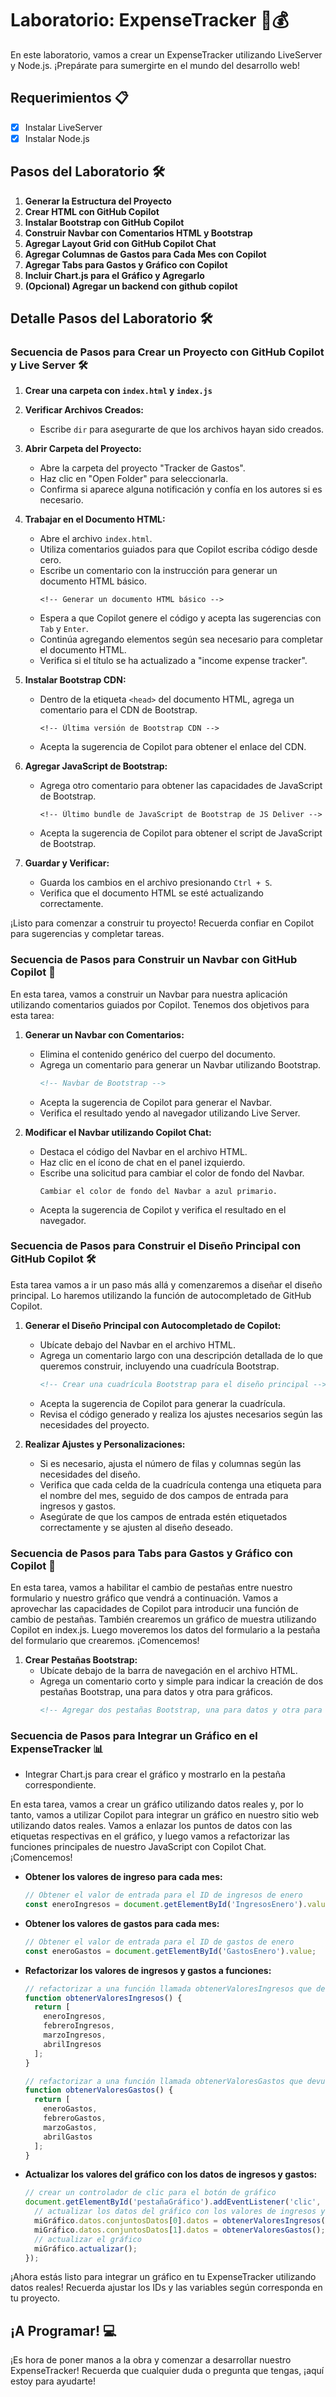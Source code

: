 # Laboratorio: ExpenseTracker 💼💰

En este laboratorio, vamos a crear un ExpenseTracker utilizando LiveServer y Node.js. ¡Prepárate para sumergirte en el mundo del desarrollo web!

## Requerimientos 📋

- [x] Instalar LiveServer
- [x] Instalar Node.js

## Pasos del Laboratorio 🛠️

1. **Generar la Estructura del Proyecto**
2. **Crear HTML con GitHub Copilot**
3. **Instalar Bootstrap con GitHub Copilot**
4. **Construir Navbar con Comentarios HTML y Bootstrap**
5. **Agregar Layout Grid con GitHub Copilot Chat**
6. **Agregar Columnas de Gastos para Cada Mes con Copilot**
7. **Agregar Tabs para Gastos y Gráfico con Copilot**
8. **Incluir Chart.js para el Gráfico y Agregarlo**
9. **(Opcional) Agregar un backend con github copilot**

## Detalle Pasos del Laboratorio 🛠️

### Secuencia de Pasos para Crear un Proyecto con GitHub Copilot y Live Server 🛠️
1.  **Crear una carpeta con  `index.html` y `index.js`**
   

2. **Verificar Archivos Creados:**
   - Escribe `dir` para asegurarte de que los archivos hayan sido creados.

3. **Abrir Carpeta del Proyecto:**
   - Abre la carpeta del proyecto "Tracker de Gastos".
   - Haz clic en "Open Folder" para seleccionarla.
   - Confirma si aparece alguna notificación y confía en los autores si es necesario.

4. **Trabajar en el Documento HTML:**
   - Abre el archivo `index.html`.
   - Utiliza comentarios guiados para que Copilot escriba código desde cero.
   - Escribe un comentario con la instrucción para generar un documento HTML básico.
     ```
     <!-- Generar un documento HTML básico -->
     ```
   - Espera a que Copilot genere el código y acepta las sugerencias con `Tab` y `Enter`.
   - Continúa agregando elementos según sea necesario para completar el documento HTML.
   - Verifica si el título se ha actualizado a "income expense tracker".

5. **Instalar Bootstrap CDN:**
   - Dentro de la etiqueta `<head>` del documento HTML, agrega un comentario para el CDN de Bootstrap.
     ```
     <!-- Última versión de Bootstrap CDN -->
     ```
   - Acepta la sugerencia de Copilot para obtener el enlace del CDN.

6. **Agregar JavaScript de Bootstrap:**
   - Agrega otro comentario para obtener las capacidades de JavaScript de Bootstrap.
     ```
     <!-- Último bundle de JavaScript de Bootstrap de JS Deliver -->
     ```
   - Acepta la sugerencia de Copilot para obtener el script de JavaScript de Bootstrap.

7. **Guardar y Verificar:**
   - Guarda los cambios en el archivo presionando `Ctrl + S`.
   - Verifica que el documento HTML se esté actualizando correctamente.

¡Listo para comenzar a construir tu proyecto! Recuerda confiar en Copilot para sugerencias y completar tareas.

###  Secuencia de Pasos para Construir un Navbar con GitHub Copilot 🚀

En esta tarea, vamos a construir un Navbar para nuestra aplicación utilizando comentarios guiados por Copilot. Tenemos dos objetivos para esta tarea:

1. **Generar un Navbar con Comentarios:**
   - Elimina el contenido genérico del cuerpo del documento.
   - Agrega un comentario para generar un Navbar utilizando Bootstrap.
     ```html
     <!-- Navbar de Bootstrap -->
     ```
   - Acepta la sugerencia de Copilot para generar el Navbar.
   - Verifica el resultado yendo al navegador utilizando Live Server.

2. **Modificar el Navbar utilizando Copilot Chat:**
   - Destaca el código del Navbar en el archivo HTML.
   - Haz clic en el ícono de chat en el panel izquierdo.
   - Escribe una solicitud para cambiar el color de fondo del Navbar.
     ```
     Cambiar el color de fondo del Navbar a azul primario.
     ```
   - Acepta la sugerencia de Copilot y verifica el resultado en el navegador.

### Secuencia de Pasos para Construir el Diseño Principal con GitHub Copilot 🛠️

Esta tarea vamos a ir un paso más allá y comenzaremos a diseñar el diseño principal. Lo haremos utilizando la función de autocompletado de GitHub Copilot.

1. **Generar el Diseño Principal con Autocompletado de Copilot:**
   - Ubícate debajo del Navbar en el archivo HTML.
   - Agrega un comentario largo con una descripción detallada de lo que queremos construir, incluyendo una cuadrícula Bootstrap.
     ```html
     <!-- Crear una cuadrícula Bootstrap para el diseño principal -->
     ```
   - Acepta la sugerencia de Copilot para generar la cuadrícula.
   - Revisa el código generado y realiza los ajustes necesarios según las necesidades del proyecto.

2. **Realizar Ajustes y Personalizaciones:**
   - Si es necesario, ajusta el número de filas y columnas según las necesidades del diseño.
   - Verifica que cada celda de la cuadrícula contenga una etiqueta para el nombre del mes, seguido de dos campos de entrada para ingresos y gastos.
   - Asegúrate de que los campos de entrada estén etiquetados correctamente y se ajusten al diseño deseado.

### Secuencia de Pasos para  Tabs para Gastos y Gráfico con Copilot 🔄

 En esta tarea, vamos a habilitar el cambio de pestañas entre nuestro formulario y nuestro gráfico que vendrá a continuación. Vamos a aprovechar las capacidades de Copilot para introducir una función de cambio de pestañas. También crearemos un gráfico de muestra utilizando Copilot en index.js. Luego moveremos los datos del formulario a la pestaña del formulario que crearemos. ¡Comencemos!

1. **Crear Pestañas Bootstrap:**
   - Ubícate debajo de la barra de navegación en el archivo HTML.
   - Agrega un comentario corto y simple para indicar la creación de dos pestañas Bootstrap, una para datos y otra para gráficos.
     ```html
     <!-- Agregar dos pestañas Bootstrap, una para datos y otra para gráficos -->
     ```

### **Secuencia de Pasos para Integrar un Gráfico en el ExpenseTracker 📊**
   - Integrar Chart.js para crear el gráfico y mostrarlo en la pestaña correspondiente.

En esta tarea, vamos a crear un gráfico utilizando datos reales y, por lo tanto, vamos a utilizar Copilot para integrar un gráfico en nuestro sitio web utilizando datos reales. Vamos a enlazar los puntos de datos con las etiquetas respectivas en el gráfico, y luego vamos a refactorizar las funciones principales de nuestro JavaScript con Copilot Chat. ¡Comencemos!

* **Obtener los valores de ingreso para cada mes:**
   ```javascript
   // Obtener el valor de entrada para el ID de ingresos de enero
   const eneroIngresos = document.getElementById('IngresosEnero').value;
   ```

* **Obtener los valores de gastos para cada mes:**
   ```javascript
   // Obtener el valor de entrada para el ID de gastos de enero
   const eneroGastos = document.getElementById('GastosEnero').value;
   ```

* **Refactorizar los valores de ingresos y gastos a funciones:**
   ```javascript
   // refactorizar a una función llamada obtenerValoresIngresos que devuelva los valores de ingresos como un array
   function obtenerValoresIngresos() {
     return [
       eneroIngresos,
       febreroIngresos,
       marzoIngresos,
       abrilIngresos
     ];
   }

   // refactorizar a una función llamada obtenerValoresGastos que devuelva los valores de gastos como un array
   function obtenerValoresGastos() {
     return [
       eneroGastos,
       febreroGastos,
       marzoGastos,
       abrilGastos
     ];
   }
   ```

* **Actualizar los valores del gráfico con los datos de ingresos y gastos:**
   ```javascript
   // crear un controlador de clic para el botón de gráfico
   document.getElementById('pestañaGráfico').addEventListener('clic', () => {
     // actualizar los datos del gráfico con los valores de ingresos y gastos
     miGráfico.datos.conjuntosDatos[0].datos = obtenerValoresIngresos();
     miGráfico.datos.conjuntosDatos[1].datos = obtenerValoresGastos();
     // actualizar el gráfico
     miGráfico.actualizar();
   });
   ```

¡Ahora estás listo para integrar un gráfico en tu ExpenseTracker utilizando datos reales! Recuerda ajustar los IDs y las variables según corresponda en tu proyecto.


## ¡A Programar! 💻

¡Es hora de poner manos a la obra y comenzar a desarrollar nuestro ExpenseTracker! Recuerda que cualquier duda o pregunta que tengas, ¡aquí estoy para ayudarte!
